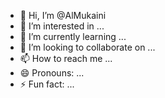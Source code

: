 - 👋 Hi, I’m @AlMukaini
- 👀 I’m interested in ...
- 🌱 I’m currently learning ...
- 💞️ I’m looking to collaborate on ...
- 📫 How to reach me ...
- 😄 Pronouns: ...
- ⚡ Fun fact: ...

<!---
AlMukaini/AlMukaini is a ✨ special ✨ repository because its `README.md` (this file) appears on your GitHub profile.
You can click the Preview link to take a look at your changes.
--->
